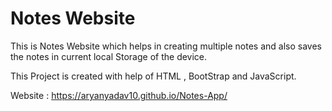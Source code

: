# Notes Website

This is Notes Website which helps in creating multiple notes and also saves the notes in current local Storage of the device.

This Project is created with help of HTML , BootStrap and JavaScript.

Website :  https://aryanyadav10.github.io/Notes-App/
